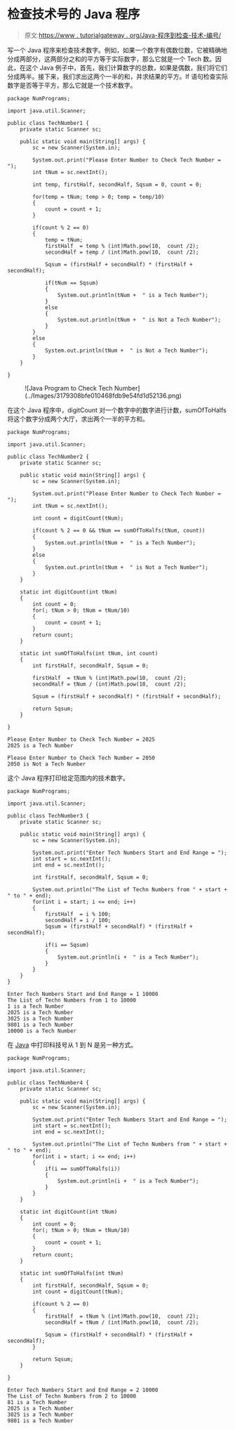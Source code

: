 # 检查技术号的 Java 程序

> 原文:[https://www . tutorialgateway . org/Java-程序到检查-技术-编号/](https://www.tutorialgateway.org/java-program-to-check-tech-number/)

写一个 Java 程序来检查技术数字。例如，如果一个数字有偶数位数，它被精确地分成两部分，这两部分之和的平方等于实际数字，那么它就是一个 Tech 数。因此，在这个 Java 例子中，首先，我们计算数字的总数，如果是偶数，我们将它们分成两半。接下来，我们求出这两个一半的和，并求结果的平方。If 语句检查实际数字是否等于平方，那么它就是一个技术数字。

```
package NumPrograms;

import java.util.Scanner;

public class TechNumber1 {
	private static Scanner sc;

	public static void main(String[] args) {
		sc = new Scanner(System.in);	

		System.out.print("Please Enter Number to Check Tech Number = ");
		int tNum = sc.nextInt();

		int temp, firstHalf, secondHalf, Sqsum = 0, count = 0;

		for(temp = tNum; temp > 0; temp = temp/10)
		{
			count = count + 1;
		}

		if(count % 2 == 0)
		{
			temp = tNum;
			firstHalf  = temp % (int)Math.pow(10,  count /2);
			secondHalf = temp / (int)Math.pow(10,  count /2);

			Sqsum = (firstHalf + secondHalf) * (firstHalf + secondHalf);

			if(tNum == Sqsum)
			{
				System.out.println(tNum +  " is a Tech Number");
			}
			else
			{
				System.out.println(tNum +  " is Not a Tech Number");
			}
		}
		else 
		{
			System.out.println(tNum +  " is Not a Tech Number");
		}
	}

}
```

<figure class="wp-block-image size-large">![Java Program to Check Tech Number](../Images/3179308bfe010468fdb9e54fd1d52136.png)</figure>

在这个 Java 程序中，digitCount 对一个数字中的数字进行计数，sumOfToHalfs 将这个数字分成两个大厅，求出两个一半的平方和。

```
package NumPrograms;

import java.util.Scanner;

public class TechNumber2 {
	private static Scanner sc;

	public static void main(String[] args) {
		sc = new Scanner(System.in);	

		System.out.print("Please Enter Number to Check Tech Number = ");
		int tNum = sc.nextInt();

		int count = digitCount(tNum);

		if(count % 2 == 0 && tNum == sumOfToHalfs(tNum, count))
		{	
			System.out.println(tNum +  " is a Tech Number");
		}
		else 
		{
			System.out.println(tNum +  " is Not a Tech Number");
		}
	}

	static int digitCount(int tNum)
	{
		int count = 0;
		for(; tNum > 0; tNum = tNum/10)
		{
			count = count + 1;
		}
		return count;
	}

	static int sumOfToHalfs(int tNum, int count)
	{
		int firstHalf, secondHalf, Sqsum = 0; 

		firstHalf  = tNum % (int)Math.pow(10,  count /2);
		secondHalf = tNum / (int)Math.pow(10,  count /2);

		Sqsum = (firstHalf + secondHalf) * (firstHalf + secondHalf);

		return Sqsum;
	}

}
```

```
Please Enter Number to Check Tech Number = 2025
2025 is a Tech Number

Please Enter Number to Check Tech Number = 2050
2050 is Not a Tech Number
```

这个 Java 程序打印给定范围内的技术数字。

```
package NumPrograms;

import java.util.Scanner;

public class TechNumber3 {
	private static Scanner sc;

	public static void main(String[] args) {
		sc = new Scanner(System.in);	

		System.out.print("Enter Tech Numbers Start and End Range = ");	
		int start = sc.nextInt();
		int end = sc.nextInt();

		int firstHalf, secondHalf, Sqsum = 0;

		System.out.println("The List of Techn Numbers from " + start + " to " + end);
		for(int i = start; i <= end; i++)
		{
			firstHalf  = i % 100;
			secondHalf = i / 100;
			Sqsum = (firstHalf + secondHalf) * (firstHalf + secondHalf);

			if(i == Sqsum)
			{
				System.out.println(i +  " is a Tech Number");
			}
		}
	}
}
```

```
Enter Tech Numbers Start and End Range = 1 10000
The List of Techn Numbers from 1 to 10000
1 is a Tech Number
2025 is a Tech Number
3025 is a Tech Number
9801 is a Tech Number
10000 is a Tech Number
```

在 [Java](https://www.tutorialgateway.org/learn-java-programs/) 中打印科技号从 1 到 N 是另一种方式。

```
package NumPrograms;

import java.util.Scanner;

public class TechNumber4 {
	private static Scanner sc;

	public static void main(String[] args) {
		sc = new Scanner(System.in);	

		System.out.print("Enter Tech Numbers Start and End Range = ");	
		int start = sc.nextInt();
		int end = sc.nextInt();

		System.out.println("The List of Techn Numbers from " + start + " to " + end);
		for(int i = start; i <= end; i++)
		{				
			if(i == sumOfToHalfs(i))
			{	
				System.out.println(i +  " is a Tech Number");
			}
		}
	}

	static int digitCount(int tNum)
	{
		int count = 0;
		for(; tNum > 0; tNum = tNum/10)
		{
			count = count + 1;
		}
		return count;
	}

	static int sumOfToHalfs(int tNum)
	{
		int firstHalf, secondHalf, Sqsum = 0; 
		int count = digitCount(tNum);

		if(count % 2 == 0)
		{	
			firstHalf  = tNum % (int)Math.pow(10,  count /2);
			secondHalf = tNum / (int)Math.pow(10,  count /2);

			Sqsum = (firstHalf + secondHalf) * (firstHalf + secondHalf);
		}

		return Sqsum;
	}

}
```

```
Enter Tech Numbers Start and End Range = 2 10000
The List of Techn Numbers from 2 to 10000
81 is a Tech Number
2025 is a Tech Number
3025 is a Tech Number
9801 is a Tech Number
```